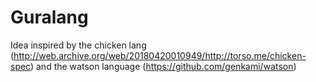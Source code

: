 # Guralang
Idea inspired by the chicken lang (http://web.archive.org/web/20180420010949/http://torso.me/chicken-spec) and the watson language (https://github.com/genkami/watson)

